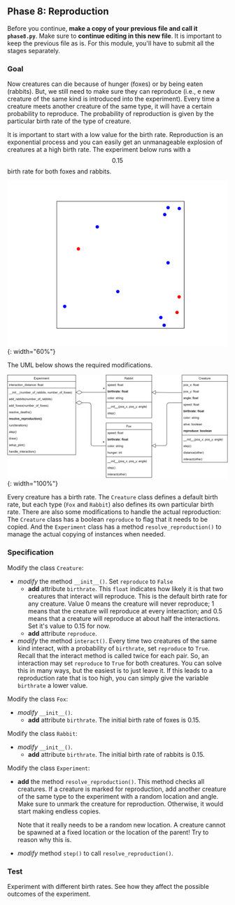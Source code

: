 ## Phase 8: Reproduction

Before you continue, **make a copy of your previous file and call it `phase8.py`**. Make sure to **continue editing in this new file**. It is important to keep the previous file as is. For this module, you'll have to submit all the stages separately.

### Goal

Now creatures can die because of hunger (foxes) or by being eaten (rabbits). But, we still need to make sure they can reproduce (i.e., e new creature of the same kind is introduced into the experiment). Every time a creature meets another creature of the same type, it will have a certain probability to reproduce. The probability of reproduction is given by the particular birth rate of the type of creature.

It is important to start with a low value for the birth rate. Reproduction is an exponential process and you can easily get an unmanageable explosion of creatures at a high birth rate. The experiment below runs with a $$0.15$$ birth rate for both foxes and rabbits.

![](phase8.gif){: width="60%"}

The UML below shows the required modifications.

![](oo-phase8.png){: width="100%"}

Every creature has a birth rate. The `Creature` class defines a default birth rate, but each type (`Fox` and `Rabbit`) also defines its own particular birth rate. There are also some modifications to handle the actual reproduction: The `Creature` class has a boolean `reproduce` to flag that it needs to be copied. And the `Experiment` class has a method `resolve_reproduction()` to manage the actual copying of instances when needed.

### Specification

Modify the class `Creature`:

* *modify* the method `__init__()`. Set `reproduce` to `False`
  * **add** attribute `birthrate`. This `float` indicates how likely it is that two creatures that interact will reproduce. This is the default birth rate for any creature. Value 0 means the creature will never reproduce; 1 means that the creature will reproduce at every interaction; and 0.5 means that a creature will reproduce at about half the interactions. Set it's value to 0.15 for now.
  * **add** attribute `reproduce`.
* *modify* the method `interact()`. Every time two creatures of the same kind interact, with a probability of `birthrate`, set `reproduce` to `True`. Recall that the interact method is called twice for each pair. So, an interaction may set `reproduce` to `True` for both creatures. You can solve this in many ways, but the easiest is to just leave it. If this leads to a reproduction rate that is too high, you can simply give the variable `birthrate` a lower value.

Modify the class `Fox`:

* *modify* `__init__()`.
  * **add** attribute `birthrate`. The initial birth rate of foxes is 0.15.

Modify the class `Rabbit`:

* *modify* `__init__()`.
  * **add** attribute `birthrate`. The initial birth rate of rabbits is 0.15.

Modify the class `Experiment`:

* **add** the method `resolve_reproduction()`. This method checks all creatures. If a creature is marked for reproduction, add another creature of the same type to the experiment with a random location and angle. Make sure to unmark the creature for reproduction. Otherwise, it would start making endless copies.

    Note that it really needs to be a random new location. A creature cannot be spawned at a fixed location or the location of the parent! Try to reason why this is.
* *modify* method `step()` to call `resolve_reproduction()`.

### Test

Experiment with different birth rates. See how they affect the possible outcomes of the experiment.
